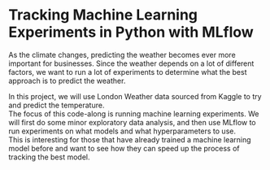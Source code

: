 # Tracking Machine Learning Experiments in Python with MLflow
As the climate changes, predicting the weather becomes ever more important for businesses. Since the weather depends on a lot of different factors, we want to run a lot of experiments to determine what the best approach is to predict the weather.

In this project, we will use London Weather data sourced from Kaggle to try and predict the temperature.
<br>
The focus of this code-along is running machine learning experiments. We will first do some minor exploratory data analysis, and then use MLflow to run experiments on what models and what hyperparameters to use.
<br>
This is interesting for those that have already trained a machine learning model before and want to see how they can speed up the process of tracking the best model.

